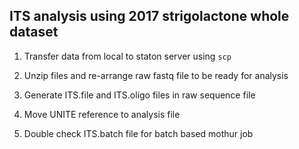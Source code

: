 ## ITS analysis using 2017 strigolactone whole dataset

1. Transfer data from local to staton server using ``scp``

2. Unzip files and re-arrange raw fastq file to be ready for analysis
3. Generate ITS.file and ITS.oligo files in raw sequence file
4. Move UNITE reference to analysis file
5. Double check ITS.batch file for batch based mothur job
